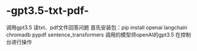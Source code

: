 # -gpt3.5-txt-pdf-
调用gpt3.5 读txt、pdf文件回答问题
首先安装包：pip install openai langchain chromadb pypdf sentence_transformers
调用的模型师openAI的gpt3.5
在控制台进行操作
